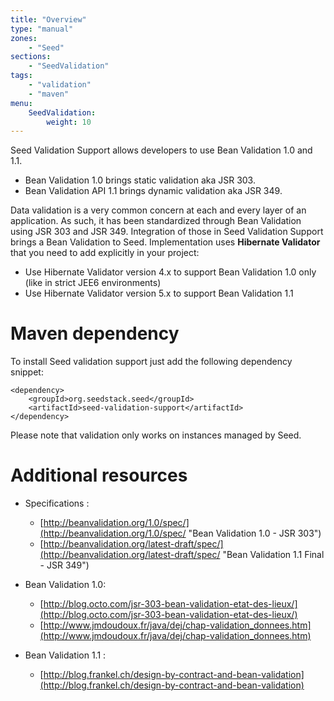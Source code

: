 ```yaml
---
title: "Overview"
type: "manual"
zones:
    - "Seed"
sections:
    - "SeedValidation"
tags:
    - "validation"
    - "maven"
menu:
    SeedValidation:
        weight: 10
---
```


Seed Validation Support allows developers to use Bean Validation 1.0 and 1.1.

- Bean Validation 1.0 brings static validation aka JSR 303.
- Bean Validation API 1.1 brings dynamic validation aka JSR 349. 

Data validation is a very common concern at each and every layer of an application. As such, 
it has been standardized through Bean Validation using JSR 303 and JSR 349. Integration of those in Seed Validation Support
brings a Bean Validation to Seed. Implementation uses **Hibernate Validator** that you need to add explicitly in your
project:

- Use Hibernate Validator version 4.x to support Bean Validation 1.0 only (like in strict JEE6 environments)
- Use Hibernate Validator version 5.x to support Bean Validation 1.1

# Maven dependency

To install Seed validation support just add the following dependency snippet:

    <dependency>
        <groupId>org.seedstack.seed</groupId>
        <artifactId>seed-validation-support</artifactId>
    </dependency>

Please note that validation only works on instances managed by Seed.

# Additional resources

* Specifications :
  * [http://beanvalidation.org/1.0/spec/](http://beanvalidation.org/1.0/spec/ "Bean Validation 1.0 - JSR 303")
  * [http://beanvalidation.org/latest-draft/spec/](http://beanvalidation.org/latest-draft/spec/ "Bean Validation 1.1 Final - JSR 349")

* Bean Validation 1.0:
  * [http://blog.octo.com/jsr-303-bean-validation-etat-des-lieux/](http://blog.octo.com/jsr-303-bean-validation-etat-des-lieux/)
  * [http://www.jmdoudoux.fr/java/dej/chap-validation_donnees.htm](http://www.jmdoudoux.fr/java/dej/chap-validation_donnees.htm)

* Bean Validation 1.1 :
  * [http://blog.frankel.ch/design-by-contract-and-bean-validation](http://blog.frankel.ch/design-by-contract-and-bean-validation)



